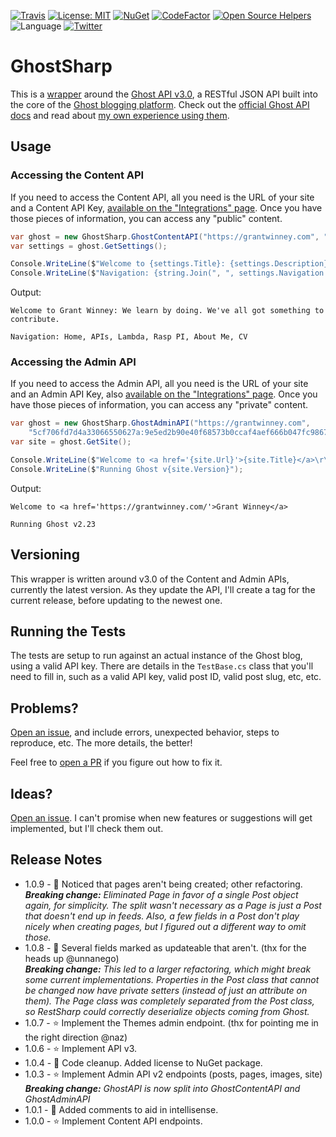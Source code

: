 ﻿[![Travis](https://img.shields.io/travis/grantwinney/GhostSharp.svg?branch=master)](https://travis-ci.org/grantwinney/GhostSharp)
[![License: MIT](https://img.shields.io/badge/License-MIT-green.svg)](https://opensource.org/licenses/MIT)
[![NuGet](https://img.shields.io/nuget/v/GhostSharp.svg)](https://www.nuget.org/packages/GhostSharp)
[![CodeFactor](https://www.codefactor.io/repository/github/grantwinney/ghostsharp/badge)](https://www.codefactor.io/repository/github/grantwinney/ghostsharp)
[![Open Source Helpers](https://www.codetriage.com/grantwinney/ghostsharp/badges/users.svg)](https://www.codetriage.com/grantwinney/ghostsharp)
![Language](https://img.shields.io/github/languages/top/grantwinney/GhostSharp.svg)
[![Twitter](https://img.shields.io/twitter/url/http/shields.io.svg)](https://twitter.com/intent/tweet?url=https%3A%2F%2Fgithub.com%2Fgrantwinney%2FGhostSharp&text=GhostSharp,%20a%20C%23%20Wrapper%20for%20the%20Ghost%20API&hashtags=tryghost,api)

# GhostSharp

This is a [wrapper](https://grantwinney.com/what-is-an-api-wrapper-and-how-do-i-write-one/) around the [Ghost API v3.0](https://ghost.org/docs/api/v3/), a RESTful JSON API built into the core of the [Ghost blogging platform](https://ghost.org/). Check out the [official Ghost API docs](https://ghost.org/docs/api/) and read about [my own experience using them](https://grantwinney.com/what-is-the-ghost-api/).

## Usage

### Accessing the Content API

If you need to access the Content API, all you need is the URL of your site and a Content API Key, [available on the "Integrations" page](https://docs.ghost.org/api/content/#key). Once you have those pieces of information, you can access any "public" content.

```csharp
var ghost = new GhostSharp.GhostContentAPI("https://grantwinney.com", "a6d33f1b95ff17adf0f787a70a");
var settings = ghost.GetSettings();

Console.WriteLine($"Welcome to {settings.Title}: {settings.Description}\r\n");
Console.WriteLine($"Navigation: {string.Join(", ", settings.Navigation.Select(x => x.Label))}");
```

Output:

```
Welcome to Grant Winney: We learn by doing. We've all got something to contribute.

Navigation: Home, APIs, Lambda, Rasp PI, About Me, CV
```

### Accessing the Admin API

If you need to access the Admin API, all you need is the URL of your site and an Admin API Key, also [available on the "Integrations" page](https://docs.ghost.org/api/content/#key). Once you have those pieces of information, you can access any "private" content.

```csharp
var ghost = new GhostSharp.GhostAdminAPI("https://grantwinney.com", 
    "5cf706fd7d4a33066550627a:9e5ed2b90e40f68573b0ccaf4aef666b047fc9867ad285b2e219eed5503bae53");
var site = ghost.GetSite();

Console.WriteLine($"Welcome to <a href='{site.Url}'>{site.Title}</a>\r\n");
Console.WriteLine($"Running Ghost v{site.Version}");
```

Output:

```
Welcome to <a href='https://grantwinney.com/'>Grant Winney</a>

Running Ghost v2.23
```

## Versioning

This wrapper is written around v3.0 of the Content and Admin APIs, currently the latest version. As they update the API, I'll create a tag for the current release, before updating to the newest one.

## Running the Tests

The tests are setup to run against an actual instance of the Ghost blog, using a valid API key. There are details in the `TestBase.cs` class that you'll need to fill in, such as a valid API key, valid post ID, valid post slug, etc, etc.

## Problems?

[Open an issue](https://github.com/grantwinney/GhostSharp/issues/new), and include errors, unexpected behavior, steps to reproduce, etc. The more details, the better!

Feel free to [open a PR](https://github.com/grantwinney/GhostSharp/compare) if you figure out how to fix it.

##  Ideas?

[Open an issue](https://github.com/grantwinney/GhostSharp/issues/new). I can't promise when new features or suggestions will get implemented, but I'll check them out.

## Release Notes

* 1.0.9 - 🐛 Noticed that pages aren't being created; other refactoring.<br>***Breaking change:** Eliminated Page in favor of a single Post object again, for simplicity. The split wasn't necessary as a Page is just a Post that doesn't end up in feeds. Also, a few fields in a Post don't play nicely when creating pages, but I figured out a different way to omit those.*
* 1.0.8 - 🐛 Several fields marked as updateable that aren't. (thx for the heads up @unnanego)<br>***Breaking change:** This led to a larger refactoring, which might break some current implementations. Properties in the Post class that cannot be changed now have private setters (instead of just an attribute on them). The Page class was completely separated from the Post class, so RestSharp could correctly deserialize objects coming from Ghost.*
* 1.0.7 - ⭐ Implement the Themes admin endpoint. (thx for pointing me in the right direction @naz)
* 1.0.6 - ⭐ Implement API v3.
* 1.0.4 - 🧹 Code cleanup. Added license to NuGet package.
* 1.0.3 - ⭐ Implement Admin API v2 endpoints (posts, pages, images, site)<br>***Breaking change:** GhostAPI is now split into GhostContentAPI and GhostAdminAPI*
* 1.0.1 - 🧹 Added comments to aid in intellisense.
* 1.0.0 - ⭐ Implement Content API endpoints.
